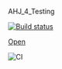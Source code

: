 AHJ_4_Testing

[![Build status](https://ci.appveyor.com/api/projects/status/3fuuvtoximxtt2jp?svg=true)](https://ci.appveyor.com/project/Markedone60/ahj-homework-testing-4)

[Open](https://markedone60.github.io/ahj_homework_testing_4/)

![CI](https://github.com/Markedone60/ahj_homework_testing_4/actions/workflows/web.yml/badge.svg)